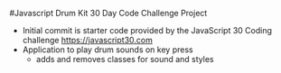 #Javascript Drum Kit
30 Day Code Challenge Project
- Initial commit is starter code provided by the JavaScript 30 Coding challenge https://javascript30.com
- Application to play drum sounds on key press
  - adds and removes classes for sound and styles
